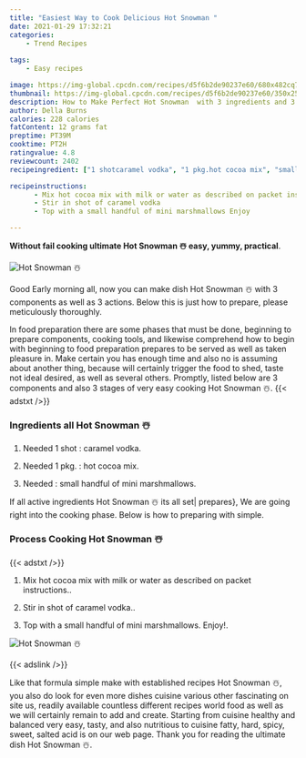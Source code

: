 ```yaml
---
title: "Easiest Way to Cook Delicious Hot Snowman "
date: 2021-01-29 17:32:21
categories:
    - Trend Recipes
    
tags:
    - Easy recipes

image: https://img-global.cpcdn.com/recipes/d5f6b2de90237e60/680x482cq70/hot-snowman-☃️-recipe-main-photo.jpg
thumbnail: https://img-global.cpcdn.com/recipes/d5f6b2de90237e60/350x250cq70/hot-snowman-☃️-recipe-main-photo.jpg
description: How to Make Perfect Hot Snowman  with 3 ingredients and 3 stages of easy cooking.
author: Della Burns
calories: 228 calories
fatContent: 12 grams fat
preptime: PT39M
cooktime: PT2H
ratingvalue: 4.8
reviewcount: 2402
recipeingredient: ["1 shotcaramel vodka", "1 pkg.hot cocoa mix", "small handful of mini marshmallows"]

recipeinstructions: 
      - Mix hot cocoa mix with milk or water as described on packet instructions 
      - Stir in shot of caramel vodka 
      - Top with a small handful of mini marshmallows Enjoy

---
```




**Without fail cooking ultimate Hot Snowman ☃️ easy, yummy, practical**. 


![Hot Snowman ☃️](https://img-global.cpcdn.com/recipes/d5f6b2de90237e60/680x482cq70/hot-snowman-☃️-recipe-main-photo.jpg "Hot Snowman ☃️")




Good Early morning all, now you can make dish Hot Snowman ☃️ with 3 components as well as 3 actions. Below this is just how to prepare, please meticulously thoroughly.

In food preparation there are some phases that must be done, beginning to prepare components, cooking tools, and likewise comprehend how to begin with beginning to food preparation prepares to be served as well as taken pleasure in. Make certain you has enough time and also no is assuming about another thing, because will certainly trigger the food to shed, taste not ideal desired, as well as several others. Promptly, listed below are 3 components and also 3 stages of very easy cooking Hot Snowman ☃️.
{{< adstxt />}}

### Ingredients all Hot Snowman ☃️


1. Needed 1 shot : caramel vodka.

1. Needed 1 pkg. : hot cocoa mix.

1. Needed  : small handful of mini marshmallows.



If all active ingredients Hot Snowman ☃️ its all set| prepares}, We are going right into the cooking phase. Below is how to preparing with simple.

### Process Cooking Hot Snowman ☃️

{{< adstxt />}}


1. Mix hot cocoa mix with milk or water as described on packet instructions..



1. Stir in shot of caramel vodka..



1. Top with a small handful of mini marshmallows. Enjoy!.



![Hot Snowman ☃️](https://img-global.cpcdn.com/steps/9f128d8ee89f0f2b/160x128cq70/hot-snowman-☃️-recipe-step-3-photo.jpg" "Hot Snowman ☃️")





{{< adslink />}}

Like that formula simple make with established recipes Hot Snowman ☃️, you also do look for even more dishes cuisine various other fascinating on site us, readily available countless different recipes world food as well as we will certainly remain to add and create. Starting from cuisine healthy and balanced very easy, tasty, and also nutritious to cuisine fatty, hard, spicy, sweet, salted acid is on our web page. Thank you for reading the ultimate dish Hot Snowman ☃️.
